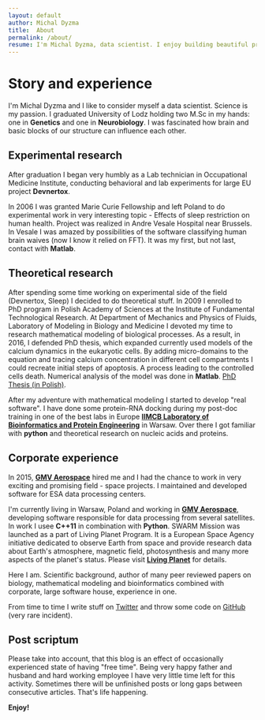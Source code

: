 ```yaml
---
layout: default
author: Michal Dyzma
title:  About
permalink: /about/
resume: I'm Michal Dyzma, data scientist. I enjoy building beautiful projects for science. Biology is my love, Data Science is my choice, Software Development is my way to combine them together.
---
```


# Story and experience


I'm Michal Dyzma and I like to consider myself a data scientist. Science is my passion. I graduated University of Lodz holding two M.Sc in my hands: one in **Genetics** and one in **Neurobiology**. I was fascinated how brain and basic blocks of our structure can influence each other. 

Experimental research
---------------------
After graduation I began very humbly as a Lab technician in Occupational Medicine Institute, conducting behavioral and lab experiments for large EU project **Devnertox**. 

In 2006 I was granted Marie Curie Fellowship and left Poland to do experimental work in very interesting topic - Effects of sleep restriction on human health. Project was realized in Andre Vesale Hospital near Brussels. In Vesale I was amazed by possibilities of the software classifying human brain waives (now I know it relied on FFT). It was my first, but not last, contact with **Matlab**.

## Theoretical research

After spending some time working on experimental side of the field (Devnertox, Sleep) I decided to do theoretical stuff. In 2009 I enrolled to PhD program in Polish Academy of Sciences at the Institute of Fundamental Technological Research. At Department of Mechanics and Physics of Fluids, Laboratory of Modeling in Biology and Medicine I devoted my time to research mathematical modeling of biological processes. As a result, in 2016, I defended PhD thesis, which expanded currently used models of the calcium dynamics in the eukaryotic cells. By adding micro-domains to the equation and tracing calcium concentration in different cell compartments I could recreate initial steps of apoptosis. A process leading to the controlled cells death. Numerical analysis of the model was done in **Matlab**. [PhD Thesis (in Polish)][phd-thesis]. 

After my adventure with mathematical modeling I started to develop "real software". I have done some  protein-RNA docking during my post-doc training in one of the best labs in Europe [**IIMCB Laboratory of Bioinformatics and Protein Engineering**][bujnicki-lab] in Warsaw. Over there I got familiar with **python** and theoretical research on nucleic acids and proteins. 

## Corporate experience

In 2015, [**GMV Aerospace**][gmv] hired me and I had the chance to work in very exciting and promising field - space projects. I maintained and developed software for ESA data processing centers.

I'm currently living in Warsaw, Poland and working in [**GMV Aerospace**][gmv], developing software responsible for data processing from several satellites. In work I usee **C++11** in combination with **Python**. SWARM Mission was launched as a part of Living Planet Program. It is a European Space Agency initiative dedicated to observe Earth from space and provide research data about Earth's atmosphere, magnetic field, photosynthesis and many more aspects of the planet's status. Please visit [**Living Planet**][living-planet] for details.

Here I am. Scientific background, author of many peer reviewed papers on biology, mathematical modeling and bioinformatics combined with corporate, large software house, experience in one. 

From time to time I write stuff on [Twitter][tw] and throw some code on [GitHub][gh] (very rare incident).

## Post scriptum

Please take into account, that this blog is an effect of occasionally experienced state of having "free time". Being very happy father and husband and hard working employee I have very little time left for this activity. Sometimes there will be unfinished posts or long gaps between consecutive articles. That's life happening. 

**Enjoy!**



[tw]: https://twitter.com/MichalDyzma
[gh]: https://github.com/mdyzma
[phd-thesis]: https://github.com/mdyzma/phd_thesis/blob/master/thesis.pdf
[living-planet]: http://www.esa.int/Our_Activities/Observing_the_Earth/The_Living_Planet_Programme

[bujnicki-lab]: http://genesilico.pl
[gmv]: http://www.gmv.com/en/
